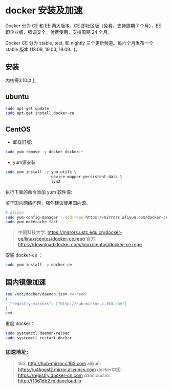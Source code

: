 # docker 安装及加速

Docker 分为 CE 和 EE 两大版本。CE 即社区版（免费，支持周期 7 个月），EE 即企业版，强调安全，付费使用，支持周期 24 个月。

Docker CE 分为 stable, test, 和 nightly 三个更新频道。每六个月发布一个 stable 版本 (18.09, 19.03, 19.09...)。

## 安装

内核需3.10以上

## ubuntu

```bash
sudo apt-get update
sudo apt-get install docker-ce
```

## CentOS

- 卸载旧版:

```bash
sudo yum remove -y docker docker-*
```

- yum源安装

```bash
sudo yum install -y yum-utils \
                    device-mapper-persistent-data \
                    lvm2
```

执行下面的命令添加 yum 软件源:

鉴于国内网络问题，强烈建议使用国内源。

```bash
# aliyun
sudo yum-config-manager --add-repo https://mirrors.aliyun.com/docker-ce/linux/centos/docker-ce.repo
sudo yum makecache fast
```

> 中国科技大学: <https://mirrors.ustc.edu.cn/docker-ce/linux/centos/docker-ce.repo>
> 官方: <https://download.docker.com/linux/centos/docker-ce.repo>

安装 docker-ce ：

```bash
sudo yum install -y docker-ce
```

## 国内镜像加速

```bash
tee /etc/docker/daemon.json <<-'end'
{
  "registry-mirrors": ["http://hub-mirror.c.163.com"]
}
end
```

重启 docker：

```bash
sudo systemctl daemon-reload
sudo systemctl restart docker
```

### 加速地址:

> 163: <http://hub-mirror.c.163.com>
> aliyun: <https://u4kqosl2.mirror.aliyuncs.com>
> docker中国: <https://registry.docker-cn.com>
> daocloud.io: <http://f1361db2.m.daocloud.io>

